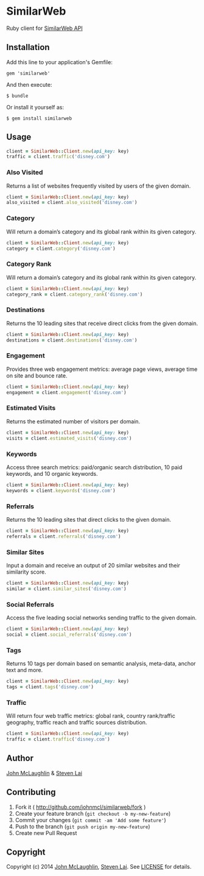 # SimilarWeb

Ruby client for [SimilarWeb API](https://developer.similarweb.com/)

## Installation

Add this line to your application's Gemfile:

    gem 'similarweb'

And then execute:

    $ bundle

Or install it yourself as:

    $ gem install similarweb

## Usage

``` ruby
client = SimilarWeb::Client.new(api_key: key)
traffic = client.traffic('disney.com')
```

### Also Visited

Returns a list of websites frequently visited by users of the given domain.

``` ruby
client = SimilarWeb::Client.new(api_key: key)
also_visited = client.also_visited('disney.com')
```

### Category

Will return a domain’s category and its global rank within its given category.

``` ruby
client = SimilarWeb::Client.new(api_key: key)
category = client.category('disney.com')
```

### Category Rank

Will return a domain’s category and its global rank within its given category.

``` ruby
client = SimilarWeb::Client.new(api_key: key)
category_rank = client.category_rank('disney.com')
```

### Destinations

Returns the 10 leading sites that receive direct clicks from the given domain.

``` ruby
client = SimilarWeb::Client.new(api_key: key)
destinations = client.destinations('disney.com')
```

### Engagement

Provides three web engagement metrics: average page views, average time on site and bounce rate.

``` ruby
client = SimilarWeb::Client.new(api_key: key)
engagement = client.engagement('disney.com')
```

### Estimated Visits

Returns the estimated number of visitors per domain.

``` ruby
client = SimilarWeb::Client.new(api_key: key)
visits = client.estimated_visits('disney.com')
```

### Keywords

Access three search metrics: paid/organic search distribution, 10 paid keywords, and 10 organic keywords.

``` ruby
client = SimilarWeb::Client.new(api_key: key)
keywords = client.keywords('disney.com')
```

### Referrals

Returns the 10 leading sites that direct clicks to the given domain.

``` ruby
client = SimilarWeb::Client.new(api_key: key)
referrals = client.referrals('disney.com')
```

### Similar Sites

Input a domain and receive an output of 20 similar websites and their similarity score.
``` ruby
client = SimilarWeb::Client.new(api_key: key)
similar = client.similar_sites('disney.com')
```

### Social Referrals

Access the five leading social networks sending traffic to the given domain.

``` ruby
client = SimilarWeb::Client.new(api_key: key)
social = client.social_referrals('disney.com')
```

### Tags

Returns 10 tags per domain based on semantic analysis, meta-data, anchor text and more.

``` ruby
client = SimilarWeb::Client.new(api_key: key)
tags = client.tags('disney.com')
```

### Traffic

Will return four web traffic metrics: global rank, country rank/traffic geography, traffic reach and traffic sources distribution.

``` ruby
client = SimilarWeb::Client.new(api_key: key)
traffic = client.traffic('disney.com')
```

## Author
[John McLaughlin](mailto:j@yar.com) & [Steven Lai](mailto:lai.steven@gmail.com)

## Contributing

1. Fork it ( http://github.com/johnmcl/similarweb/fork )
2. Create your feature branch (`git checkout -b my-new-feature`)
3. Commit your changes (`git commit -am 'Add some feature'`)
4. Push to the branch (`git push origin my-new-feature`)
5. Create new Pull Request

## Copyright
Copyright (c) 2014 [John McLaughlin](mailto:j@yar.com), [Steven Lai](mailto:lai.steven@gmail.com).
See [LICENSE][license] for details.

[license]:   LICENSE.md
